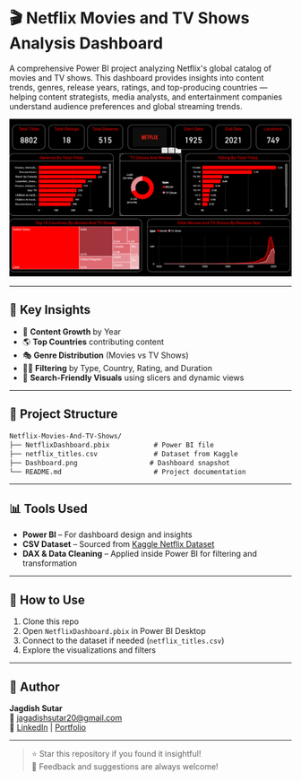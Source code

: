 # 🎬 Netflix Movies and TV Shows Analysis Dashboard

A comprehensive Power BI project analyzing Netflix's global catalog of movies and TV shows. This dashboard provides insights into content trends, genres, release years, ratings, and top-producing countries — helping content strategists, media analysts, and entertainment companies understand audience preferences and global streaming trends.

![Netflix Dashboard](./Dashboard.png)

---

## 📌 Key Insights

- 📅 **Content Growth** by Year  
- 🌎 **Top Countries** contributing content  
- 🎭 **Genre Distribution** (Movies vs TV Shows)  
- 🕵️‍♀️ **Filtering** by Type, Country, Rating, and Duration  
- 🔎 **Search-Friendly Visuals** using slicers and dynamic views

---

## 📁 Project Structure

```plaintext
Netflix-Movies-And-TV-Shows/
├── NetflixDashboard.pbix           # Power BI file
├── netflix_titles.csv              # Dataset from Kaggle
├── Dashboard.png                  # Dashboard snapshot
└── README.md                       # Project documentation

```
---

## 📊 Tools Used

- **Power BI** – For dashboard design and insights  
- **CSV Dataset** – Sourced from [Kaggle Netflix Dataset](https://www.kaggle.com/shivamb/netflix-shows)  
- **DAX & Data Cleaning** – Applied inside Power BI for filtering and transformation

---

## 🚀 How to Use

1. Clone this repo  
2. Open `NetflixDashboard.pbix` in Power BI Desktop  
3. Connect to the dataset if needed (`netflix_titles.csv`)  
4. Explore the visualizations and filters

---

## 📌 Author

**Jagdish Sutar**  
📧 [jagadishsutar20@gmail.com](mailto:jagadishsutar20@gmail.com)  
🔗 [LinkedIn](https://www.linkedin.com/in/jagdish-sutar/) | [Portfolio](https://jagdishsutar.vercel.app)

---

> ⭐ Star this repository if you found it insightful!  
> 💬 Feedback and suggestions are always welcome!
